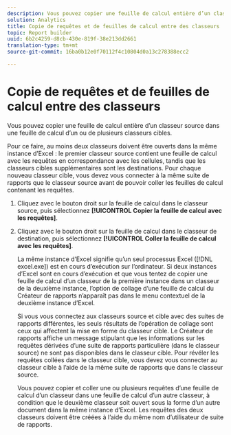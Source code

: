 ```yaml
---
description: Vous pouvez copier une feuille de calcul entière d’un classeur source dans une feuille de calcul d’un ou de plusieurs classeurs cibles.
solution: Analytics
title: Copie de requêtes et de feuilles de calcul entre des classeurs
topic: Report builder
uuid: 6b2c4259-d8cb-430e-819f-38e213dd2661
translation-type: tm+mt
source-git-commit: 16ba0b12e0f70112f4c10804d0a13c278388ecc2

---
```



# Copie de requêtes et de feuilles de calcul entre des classeurs

Vous pouvez copier une feuille de calcul entière d’un classeur source dans une feuille de calcul d’un ou de plusieurs classeurs cibles.

Pour ce faire, au moins deux classeurs doivent être ouverts dans la même instance d’Excel : le premier classeur source contient une feuille de calcul avec les requêtes en correspondance avec les cellules, tandis que les classeurs cibles supplémentaires sont les destinations. Pour chaque nouveau classeur cible, vous devez   vous connecter à la même suite de rapports que le classeur source avant de pouvoir coller les feuilles de calcul contenant les requêtes.
1. Cliquez avec le bouton droit sur la feuille de calcul dans le classeur source, puis sélectionnez **[!UICONTROL Copier la feuille de calcul avec les requêtes]**.
1. Cliquez avec le bouton droit sur la feuille de calcul dans le classeur de destination, puis sélectionnez **[!UICONTROL Coller la feuille de calcul avec les requêtes]**.

   La même instance d’Excel signifie qu’un seul processus Excel ([!DNL excel.exe]) est en cours d’exécution sur l’ordinateur. Si deux instances d’Excel sont en cours d’exécution et que vous tentez de copier une feuille de calcul d’un classeur de la première instance dans un classeur de la deuxième instance, l’option de collage d’une feuille de calcul du Créateur de rapports n’apparaît pas dans le menu contextuel de la deuxième instance d’Excel.

   Si vous vous connectez aux classeurs source et cible avec des suites de rapports différentes, les seuls résultats de l’opération de collage sont ceux qui affectent la mise en forme du classeur cible. Le Créateur de rapports affiche un message stipulant que les informations sur les requêtes dérivées d’une suite de rapports particulière (dans le classeur source) ne sont pas disponibles dans le classeur cible. Pour révéler les requêtes collées dans le classeur cible, vous devez vous connecter au classeur cible à l’aide de la même suite de rapports que dans le classeur source.

   Vous pouvez copier et coller une ou plusieurs requêtes d’une feuille de calcul d’un classeur dans une feuille de calcul d’un autre classeur, à condition que le deuxième classeur soit ouvert sous la forme d’un autre document dans la même instance d’Excel. Les requêtes des deux classeurs doivent être créées à l’aide du même nom d’utilisateur de suite de rapports.
